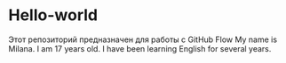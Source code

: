 # Hello-world
Этот репозиторий предназначен для работы с GitHub Flow
My name is Milana. I am 17 years old. I have been learning English for several years.

